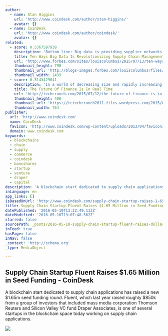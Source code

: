 ```yaml
---
author:
  - name: Stan Higgins
    url: 'http://www.coindesk.com/author/stan-higgins/'
    avatar: {}
  - name: CoinDesk
    url: 'http://www.coindesk.com/author/coindesk/'
    avatar: {}
related:
  - score: 0.5367597938
    description: 'Bottom line: Big data is providing supplier networks with greater data accuracy, clarity, and insights, leading to more contextual intelligence shared across supply chains. Forward-thinking manufacturers are orchestrating 80% or more of their supplier network activity outside their four walls, using big data and cloud-based technologies to get beyond the constraints [...]'
    title: Ten Ways Big Data Is Revolutionizing Supply Chain Management
    url: 'http://www.forbes.com/sites/louiscolumbus/2015/07/13/ten-ways-big-data-is-revolutionizing-supply-chain-management/'
    thumbnail_height: 790
    thumbnail_url: 'http://blogs-images.forbes.com/louiscolumbus/files/2015/07/Figure-1-SCM-Data-Volume-Velocity-Variety.jpg'
    thumbnail_width: 1439
  - score: 0.5143429041
    description: 'In a world of decreasing size and rapidly increasing technological development, the financial sector needs to keep up at the same pace. While physical supply chains have improved to keep track of the digital world, the financial supply chain has not kept pace.'
    title: The Future Of Finance Is In Real Time
    url: 'http://techcrunch.com/2015/07/12/the-future-of-finance-is-in-real-time/'
    thumbnail_height: 400
    thumbnail_url: 'https://tctechcrunch2011.files.wordpress.com/2015/07/payments.jpg?w=764&h=400&crop=1'
    thumbnail_width: 764
publisher:
  url: 'http://www.coindesk.com'
  name: CoinDesk
  favicon: 'http://www.coindesk.com/wp-content/uploads/2013/04/favicon1.ico?ffe887'
  domain: www.coindesk.com
keywords:
  - blockchains
  - chain
  - supply
  - commerce
  - coindesk
  - bancshares
  - startup
  - venture
  - draper
  - capital
description: 'A blockchain start dedicated to supply chain applications has raised a new $1.65m seed funding round. Fluent, which last year raised roughly $850k from a group of investors that included mass media corporation Thomson Reuters and Silicon Valley VC fund Draper Associates, is one of several startups in the blockchain space today working on supply chain applications.'
inLanguage: en
app_links: []
isBasedOnUrl: 'http://www.coindesk.com/supply-chain-startup-raises-1-65m-seed-funding/'
title: Supply Chain Startup Fluent Raises $1.65 Million in Seed Funding - CoinDesk
datePublished: '2016-05-10T13:22:49.113Z'
dateModified: '2016-05-10T13:07:48.562Z'
starred: false
sourcePath: _posts/2016-05-10-supply-chain-startup-fluent-raises-dollar165-million-in-seed-fun.md
inFeed: true
hasPage: false
inNav: false
_context: 'http://schema.org'
_type: MediaObject

---
```

<article style=""><h1>Supply Chain Startup Fluent Raises $1.65 Million in Seed Funding - CoinDesk</h1><p>A blockchain start dedicated to supply chain applications has raised a new $1.65m seed funding round. Fluent, which last year raised roughly $850k from a group of investors that included mass media corporation Thomson Reuters and Silicon Valley VC fund Draper Associates, is one of several startups in the blockchain space today working on supply chain applications.</p><img src="http://media.coindesk.com/2016/05/Supply.jpg" /></article>